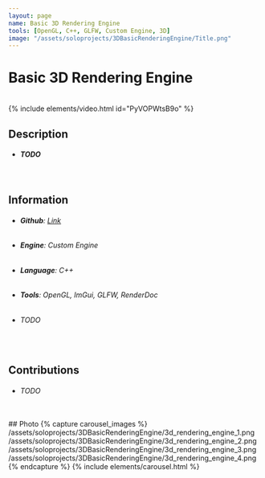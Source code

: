 ```yaml
---
layout: page
name: Basic 3D Rendering Engine
tools: [OpenGL, C++, GLFW, Custom Engine, 3D]
image: "/assets/soloprojects/3DBasicRenderingEngine/Title.png"
---
```


# Basic 3D Rendering Engine

<br>
{% include elements/video.html id="PyVOPWtsB9o" %}

## Description
- ##### TODO

<br>

## Information
- ###### **Github**: [Link](https://github.com/JinhyunChoi-DEV/Digipen_CS300_Assignment)
- ###### **Engine**: Custom Engine
- ###### **Language**: C++
- ###### **Tools**: OpenGL, ImGui, GLFW, RenderDoc
- ###### TODO

<br>

## Contributions
 - ###### TODO

<br>
## Photo
{% capture carousel_images %}
/assets/soloprojects/3DBasicRenderingEngine/3d_rendering_engine_1.png
/assets/soloprojects/3DBasicRenderingEngine/3d_rendering_engine_2.png
/assets/soloprojects/3DBasicRenderingEngine/3d_rendering_engine_3.png
/assets/soloprojects/3DBasicRenderingEngine/3d_rendering_engine_4.png
{% endcapture %}
{% include elements/carousel.html %}